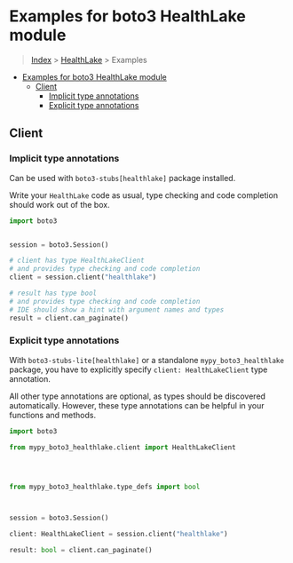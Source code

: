 <a id="examples-for-boto3-healthlake-module"></a>

# Examples for boto3 HealthLake module

> [Index](../README.md) > [HealthLake](./README.md) > Examples

- [Examples for boto3 HealthLake module](#examples-for-boto3-healthlake-module)
  - [Client](#client)
    - [Implicit type annotations](#implicit-type-annotations)
    - [Explicit type annotations](#explicit-type-annotations)

<a id="client"></a>

## Client

<a id="implicit-type-annotations"></a>

### Implicit type annotations

Can be used with `boto3-stubs[healthlake]` package installed.

Write your `HealthLake` code as usual, type checking and code completion should
work out of the box.

```python
import boto3


session = boto3.Session()

# client has type HealthLakeClient
# and provides type checking and code completion
client = session.client("healthlake")

# result has type bool
# and provides type checking and code completion
# IDE should show a hint with argument names and types
result = client.can_paginate()
```

<a id="explicit-type-annotations"></a>

### Explicit type annotations

With `boto3-stubs-lite[healthlake]` or a standalone `mypy_boto3_healthlake`
package, you have to explicitly specify `client: HealthLakeClient` type
annotation.

All other type annotations are optional, as types should be discovered
automatically. However, these type annotations can be helpful in your functions
and methods.

```python
import boto3

from mypy_boto3_healthlake.client import HealthLakeClient




from mypy_boto3_healthlake.type_defs import bool



session = boto3.Session()

client: HealthLakeClient = session.client("healthlake")

result: bool = client.can_paginate()
```
